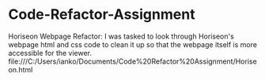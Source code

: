 # Code-Refactor-Assignment
Horiseon Webpage Refactor:
I was tasked to look through Horiseon's webpage html and css code to clean it up so that the webpage itself is more accessible for the viewer.
file:///C:/Users/ianko/Documents/Code%20Refactor%20Assignment/Horiseon.html
